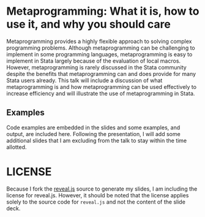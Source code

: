 # Metaprogramming: What it is, how to use it, and why you should care
Metaprogramming provides a highly flexible approach to solving complex programming problems. 
Although metaprogramming can be challenging to implement in some programming languages, metaprogramming 
is easy to implement in Stata largely because of the evaluation of local macros. However, metaprogramming 
is rarely discussed in the Stata community despite the benefits that metaprogramming can and does provide 
for many Stata users already. This talk will include a discussion of what metaprogramming is and how 
metaprogramming can be used effectively to increase efficiency and will illustrate the use of 
metaprogramming in Stata.

## Examples
Code examples are embedded in the slides and some examples, and output, are included here. Following the presentation, 
I will add some additional slides that I am excluding from the talk to stay within the time allotted.  


# LICENSE
Because I fork the [reveal.js](https://github.com/hakimel/reveal.js/) source to generate my slides, I am including the 
license for reveal.js.  However, it should be noted that the license applies solely to the source code for `reveal.js` 
and not the content of the slide deck.  